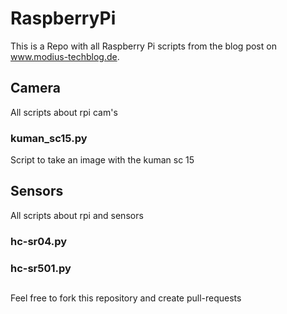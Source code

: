 # RaspberryPi
This is a Repo with all Raspberry Pi scripts from the blog post on  www.modius-techblog.de.

## Camera
All scripts about rpi cam's

### kuman_sc15.py
Script to take an image with the kuman sc 15

## Sensors
All scripts about rpi and sensors

### hc-sr04.py

### hc-sr501.py


##
Feel free to fork this repository and create pull-requests
